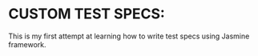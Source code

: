 # CUSTOM TEST SPECS:

This is my first attempt at learning how to write test specs using Jasmine framework.

